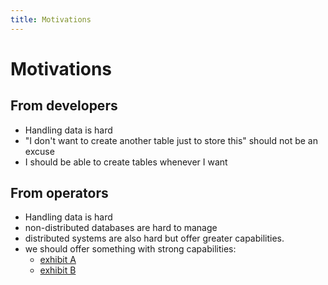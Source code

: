 ```yaml
---
title: Motivations
---
```


# Motivations

## From developers

* Handling data is hard
* "I don't want to create another table just to store this" should not be an excuse
* I should be able to create tables whenever I want

## From operators

* Handling data is hard
* non-distributed databases are hard to manage
* distributed systems are also hard but offer greater capabilities.
* we should offer something with strong capabilities:
    * [exhibit A](https://jepsen.io/analyses/mongodb-4.2.6)
    * [exhibit B](https://jepsen.io/analyses/etcd-3.4.3)
